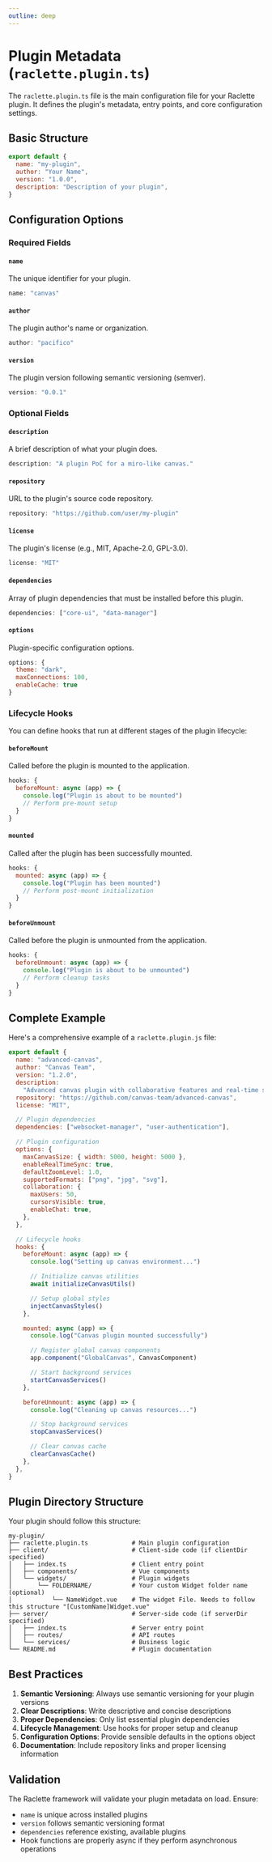 ```yaml
---
outline: deep
---
```


# Plugin Metadata (`raclette.plugin.ts`)

The `raclette.plugin.ts` file is the main configuration file for your Raclette plugin. It defines the plugin's metadata, entry points, and core configuration settings.

## Basic Structure

```javascript
export default {
  name: "my-plugin",
  author: "Your Name",
  version: "1.0.0",
  description: "Description of your plugin",
}
```

## Configuration Options

### Required Fields

#### `name`

The unique identifier for your plugin.

```javascript
name: "canvas"
```

#### `author`

The plugin author's name or organization.

```javascript
author: "pacifico"
```

#### `version`

The plugin version following semantic versioning (semver).

```javascript
version: "0.0.1"
```

### Optional Fields

#### `description`

A brief description of what your plugin does.

```javascript
description: "A plugin PoC for a miro-like canvas."
```

#### `repository`

URL to the plugin's source code repository.

```javascript
repository: "https://github.com/user/my-plugin"
```

#### `license`

The plugin's license (e.g., MIT, Apache-2.0, GPL-3.0).

```javascript
license: "MIT"
```

#### `dependencies`

Array of plugin dependencies that must be installed before this plugin.

```javascript
dependencies: ["core-ui", "data-manager"]
```

#### `options`

Plugin-specific configuration options.

```javascript
options: {
  theme: "dark",
  maxConnections: 100,
  enableCache: true
}
```

### Lifecycle Hooks

You can define hooks that run at different stages of the plugin lifecycle:

#### `beforeMount`

Called before the plugin is mounted to the application.

```javascript
hooks: {
  beforeMount: async (app) => {
    console.log("Plugin is about to be mounted")
    // Perform pre-mount setup
  }
}
```

#### `mounted`

Called after the plugin has been successfully mounted.

```javascript
hooks: {
  mounted: async (app) => {
    console.log("Plugin has been mounted")
    // Perform post-mount initialization
  }
}
```

#### `beforeUnmount`

Called before the plugin is unmounted from the application.

```javascript
hooks: {
  beforeUnmount: async (app) => {
    console.log("Plugin is about to be unmounted")
    // Perform cleanup tasks
  }
}
```

## Complete Example

Here's a comprehensive example of a `raclette.plugin.js` file:

```javascript
export default {
  name: "advanced-canvas",
  author: "Canvas Team",
  version: "1.2.0",
  description:
    "Advanced canvas plugin with collaborative features and real-time synchronization",
  repository: "https://github.com/canvas-team/advanced-canvas",
  license: "MIT",

  // Plugin dependencies
  dependencies: ["websocket-manager", "user-authentication"],

  // Plugin configuration
  options: {
    maxCanvasSize: { width: 5000, height: 5000 },
    enableRealTimeSync: true,
    defaultZoomLevel: 1.0,
    supportedFormats: ["png", "jpg", "svg"],
    collaboration: {
      maxUsers: 50,
      cursorsVisible: true,
      enableChat: true,
    },
  },

  // Lifecycle hooks
  hooks: {
    beforeMount: async (app) => {
      console.log("Setting up canvas environment...")

      // Initialize canvas utilities
      await initializeCanvasUtils()

      // Setup global styles
      injectCanvasStyles()
    },

    mounted: async (app) => {
      console.log("Canvas plugin mounted successfully")

      // Register global canvas components
      app.component("GlobalCanvas", CanvasComponent)

      // Start background services
      startCanvasServices()
    },

    beforeUnmount: async (app) => {
      console.log("Cleaning up canvas resources...")

      // Stop background services
      stopCanvasServices()

      // Clear canvas cache
      clearCanvasCache()
    },
  },
}
```

## Plugin Directory Structure

Your plugin should follow this structure:

```
my-plugin/
├── raclette.plugin.ts            # Main plugin configuration
├── client/                       # Client-side code (if clientDir specified)
│   ├── index.ts                  # Client entry point
│   ├── components/               # Vue components
│   └── widgets/                  # Plugin widgets
│       └── FOLDERNAME/           # Your custom Widget folder name (optional)
│           └── NameWidget.vue    # The widget File. Needs to follow this structure "[CustomName]Widget.vue"
├── server/                       # Server-side code (if serverDir specified)
│   ├── index.ts                  # Server entry point
│   ├── routes/                   # API routes
│   └── services/                 # Business logic
└── README.md                     # Plugin documentation
```

## Best Practices

1. **Semantic Versioning**: Always use semantic versioning for your plugin versions
2. **Clear Descriptions**: Write descriptive and concise descriptions
3. **Proper Dependencies**: Only list essential plugin dependencies
4. **Lifecycle Management**: Use hooks for proper setup and cleanup
5. **Configuration Options**: Provide sensible defaults in the options object
6. **Documentation**: Include repository links and proper licensing information

## Validation

The Raclette framework will validate your plugin metadata on load. Ensure:

- `name` is unique across installed plugins
- `version` follows semantic versioning format
- `dependencies` reference existing, available plugins
- Hook functions are properly async if they perform asynchronous operations
